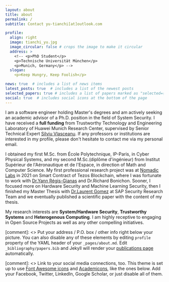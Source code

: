 ```yaml
---
layout: about
title: about
permalink: /
subtitle: Contact yu-tianchi[at]outlook.com

profile:
  align: right
  image: tianchi_yu.jpg
  image_circular: false # crops the image to make it circular
  address: >
    <!-- <p>PhD Student</p>
    <p>Technische Universität München</p> 
    <p>Munich, Germany</p> -->
  slogan: 
    <p>Keep Hungry, Keep Foolish</p>

news: true  # includes a list of news items
latest_posts: true  # includes a list of the newest posts
selected_papers: true # includes a list of papers marked as "selected={true}"
social: true  # includes social icons at the bottom of the page
---
```


<!-- I am a first-year Ph.D. student at [Chair of Distributed Systems & Operating Systems](https://dse.in.tum.de/) of Technical University of Munich, advised by Prof.[Pramod Bhatotia](https://dse.in.tum.de/bhatotia/), collaborating with Trustworthy Technology and Engineering Laboratory of Huawei Munich Research Center, supervised by Senior Technical Expert [Silviu Vlasceanu](https://trustedcomputinggroup.org/chair/silviu-vlasceanu/). -->

I am a software engineer holding Master's degrees and am actively seeking an academic advisor of a Ph.D. position in the field of System Security. I have received a **full funding** from Trustworthy Technology and Engineering Laboratory of Huawei Munich Research Center, supervised by Senior Technical Expert [Silviu Vlasceanu](https://trustedcomputinggroup.org/chair/silviu-vlasceanu/). If any professors or institutions are interested in my profile, please don't hesitate to contact me via my personal email.

I obtained my first M.Sc. from École Polytechnique, IP-Paris, in Cyber Physical Systems, and my second M.Sc.(diplôme d'ingénieur) from Institut Supérieur de l'Aéronautique et de l'Espace, in direction of Math and Computer Science. My first professional research project was at [Nomadic Labs](https://www.nomadic-labs.com/) in 2021 on Smart Contract of Tezos Blockchain, where I was fortunate to work with [Dr.Yann Régis-Gianas](https://yrg.gitlab.io/homepage/) and Dr.Richard Bonichon. Sooner, I focused more on Hardware Security and Machine Learning Security, then I finished my Master Thesis with [Dr.Laurent Gomez](https://scholar.google.de/citations?user=QJv4B9EAAAAJ&hl=fr) at SAP Security Research Team and we eventually published a scientific paper with the content of my thesis.

My research interests are **System/Hardware Security**, **Trustworthy Systems** and **Heterogenous Computing**. I am highly receptive to engaging in Open Source Projects as well as any other compelling initiatives.

[comment]: <> Put your address / P.O. box / other info right below your picture. You can also disable any of these elements by editing `profile` property of the YAML header of your `_pages/about.md`. Edit `_bibliography/papers.bib` and Jekyll will render your [publications page](/al-folio/publications/) automatically.

[comment]: <> Link to your social media connections, too. This theme is set up to use [Font Awesome icons](http://fortawesome.github.io/Font-Awesome/) and [Academicons](https://jpswalsh.github.io/academicons/), like the ones below. Add your Facebook, Twitter, LinkedIn, Google Scholar, or just disable all of them.
